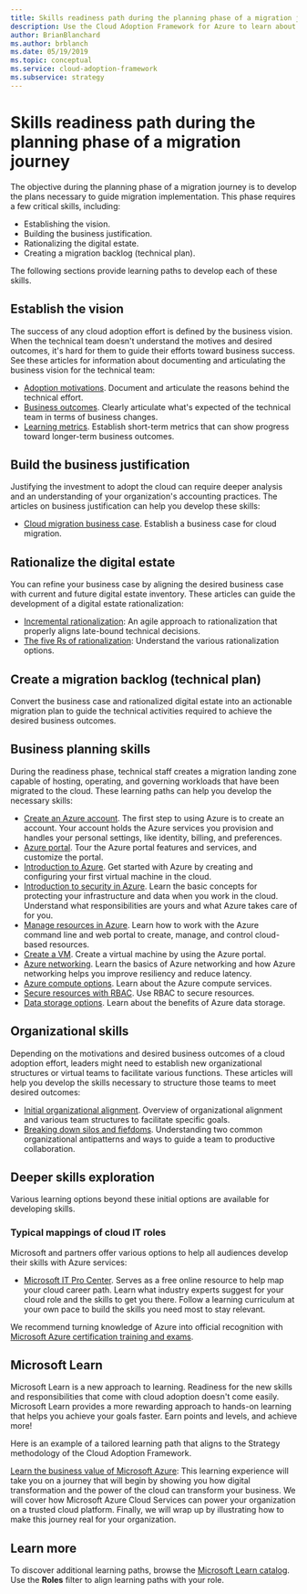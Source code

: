```yaml
---
title: Skills readiness path during the planning phase of a migration journey
description: Use the Cloud Adoption Framework for Azure to learn about the skills readiness path during the planning phase of migration.
author: BrianBlanchard
ms.author: brblanch
ms.date: 05/19/2019
ms.topic: conceptual
ms.service: cloud-adoption-framework
ms.subservice: strategy
---
```


# Skills readiness path during the planning phase of a migration journey

The objective during the planning phase of a migration journey is to develop the plans necessary to guide migration implementation. This phase requires a few critical skills, including:

- Establishing the vision.
- Building the business justification.
- Rationalizing the digital estate.
- Creating a migration backlog (technical plan).

The following sections provide learning paths to develop each of these skills.

## Establish the vision

The success of any cloud adoption effort is defined by the business vision. When the technical team doesn't understand the motives and desired outcomes, it's hard for them to guide their efforts toward business success. See these articles for information about documenting and articulating the business vision for the technical team:

- [Adoption motivations](./motivations.md). Document and articulate the reasons behind the technical effort.
- [Business outcomes](./business-outcomes/index.md). Clearly articulate what's expected of the technical team in terms of business changes.
- [Learning metrics](./learning-metrics.md). Establish short-term metrics that can show progress toward longer-term business outcomes.

## Build the business justification

Justifying the investment to adopt the cloud can require deeper analysis and an understanding of your organization's accounting practices. The articles on business justification can help you develop these skills:

- [Cloud migration business case](./cloud-migration-business-case.md). Establish a business case for cloud migration.

## Rationalize the digital estate

You can refine your business case by aligning the desired business case with current and future digital estate inventory. These articles can guide the development of a digital estate rationalization:

- [Incremental rationalization](../digital-estate/rationalize.md): An agile approach to rationalization that properly aligns late-bound technical decisions.
- [The five Rs of rationalization](../digital-estate/5-rs-of-rationalization.md): Understand the various rationalization options.

## Create a migration backlog (technical plan)

Convert the business case and rationalized digital estate into an actionable migration plan to guide the technical activities required to achieve the desired business outcomes.

## Business planning skills

During the readiness phase, technical staff creates a migration landing zone capable of hosting, operating, and governing workloads that have been migrated to the cloud. These learning paths can help you develop the necessary skills:

- [Create an Azure account](/learn/modules/create-an-azure-account). The first step to using Azure is to create an account. Your account holds the Azure services you provision and handles your personal settings, like identity, billing, and preferences.
- [Azure portal](/learn/modules/tour-azure-portal). Tour the Azure portal features and services, and customize the portal.
- [Introduction to Azure](/learn/modules/welcome-to-azure). Get started with Azure by creating and configuring your first virtual machine in the cloud.
- [Introduction to security in Azure](/learn/modules/intro-to-security-in-azure). Learn the basic concepts for protecting your infrastructure and data when you work in the cloud. Understand what responsibilities are yours and what Azure takes care of for you.
- [Manage resources in Azure](/learn/paths/manage-resources-in-azure). Learn how to work with the Azure command line and web portal to create, manage, and control cloud-based resources.
- [Create a VM](/learn/modules/create-windows-virtual-machine-in-azure). Create a virtual machine by using the Azure portal.
- [Azure networking](/learn/modules/intro-to-azure-networking). Learn the basics of Azure networking and how Azure networking helps you improve resiliency and reduce latency.
- [Azure compute options](/learn/modules/intro-to-azure-compute). Learn about the Azure compute services.
- [Secure resources with RBAC](/learn/modules/secure-azure-resources-with-rbac). Use RBAC to secure resources.
- [Data storage options](/learn/modules/intro-to-data-in-azure). Learn about the benefits of Azure data storage.

## Organizational skills

Depending on the motivations and desired business outcomes of a cloud adoption effort, leaders might need to establish new organizational structures or virtual teams to facilitate various functions. These articles will help you develop the skills necessary to structure those teams to meet desired outcomes:

- [Initial organizational alignment](../organize/index.md). Overview of organizational alignment and various team structures to facilitate specific goals.
- [Breaking down silos and fiefdoms](../organize/fiefdoms-silos.md). Understanding two common organizational antipatterns and ways to guide a team to productive collaboration.

## Deeper skills exploration

Various learning options beyond these initial options are available for developing skills.

### Typical mappings of cloud IT roles

Microsoft and partners offer various options to help all audiences develop their skills with Azure services:

- [Microsoft IT Pro Center](https://www.microsoft.com/itpro). Serves as a free online resource to help map your cloud career path. Learn what industry experts suggest for your cloud role and the skills to get you there. Follow a learning curriculum at your own pace to build the skills you need most to stay relevant.

We recommend turning knowledge of Azure into official recognition with [Microsoft Azure certification training and exams](https://www.microsoft.com/learning/certification-overview.aspx).

## Microsoft Learn

Microsoft Learn is a new approach to learning. Readiness for the new skills and responsibilities that come with cloud adoption doesn't come easily. Microsoft Learn provides a more rewarding approach to hands-on learning that helps you achieve your goals faster. Earn points and levels, and achieve more!

Here is an example of a tailored learning path that aligns to the Strategy methodology of the Cloud Adoption Framework.

[Learn the business value of Microsoft Azure](/learn/paths/learn-business-value-of-azure): This learning experience will take you on a journey that will begin by showing you how digital transformation and the power of the cloud can transform your business. We will cover how Microsoft Azure Cloud Services can power your organization on a trusted cloud platform. Finally, we will wrap up by illustrating how to make this journey real for your organization.

## Learn more

To discover additional learning paths, browse the [Microsoft Learn catalog](/learn/browse). Use the **Roles** filter to align learning paths with your role.
